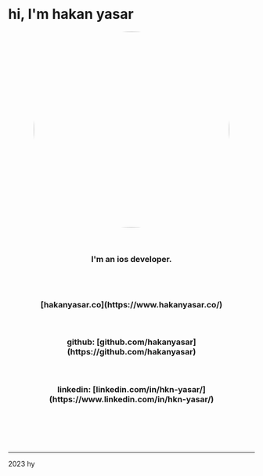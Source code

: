 <br>

# hi, I'm hakan yasar

<p align="center">
<img src="https://user-images.githubusercontent.com/6243566/212996083-e915d011-bbf8-4e7a-85d2-e9f4dbf3cb78.png" height="400" width="400" style="border-radius:50%" >
</p>
  
<br>
<h3 align="center">
I'm an ios developer. 
</h3>


<br><br>
<h3 align="center">
[hakanyasar.co](https://www.hakanyasar.co/)
</h3>
<br>
<h3 align="center">
github: [github.com/hakanyasar](https://github.com/hakanyasar)
</h3>
<br>
<h3 align="center">
linkedin: [linkedin.com/in/hkn-yasar/](https://www.linkedin.com/in/hkn-yasar/)
</h3>
<br><br><br><br>

***
2023 hy
